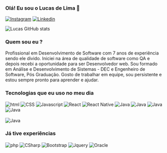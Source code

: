 ### Olá! Eu sou o Lucas de Lima 👋

[![Instagram](https://img.shields.io/badge/Instagram-E4405F?style=for-the-badge&logo=instagram&logoColor=white)](https://www.instagram.com/lucaslimf/)
[![Linkedin](https://img.shields.io/badge/LinkedIn-0077B5?style=for-the-badge&logo=linkedin&logoColor=white)](https://www.linkedin.com/in/lucas-de-lima-freire-8101b2b7/)


![Lucas GitHub stats](https://github-readme-stats.vercel.app/api?username=lucasllf2608&show_icons=true&theme=transparent)

### Quem sou eu ?
<div style="display:inline_block">
  <p>
    Profissional em Desenvolvimento de Software com 7 anos de experiência sendo ele divido. Iniciei na área de qualidade de software como QA e depois recebi a oportunidade para ser Desenvolvedor web.
    Sou formado em Análise e Desenvolvimento de Sistemas - DEC e Engenheiro de Software, Pós Graduação. Gosto de trabalhar em equipe, sou persistente e estou sempre pronto para aprender e ajudar.
  </p>
</div>


### Tecnologias que eu uso no meu dia
<div style="display:inline_block">
   <img alt="html"  align="center" src="https://img.shields.io/badge/HTML-239120?style=for-the-badge&logo=html5&logoColor=white"/>
   <img alt="CSS"  align="center" src="https://img.shields.io/badge/CSS-239120?&style=for-the-badge&logo=css3&logoColor=white"/>
   <img alt="Javascript"  align="center" src="https://img.shields.io/badge/JavaScript-323330?style=for-the-badge&logo=javascript&logoColor=F7DF1E"/>
   <img alt="React"  align="center" src="https://img.shields.io/badge/React-20232A?style=for-the-badge&logo=react&logoColor=61DAFB"/>
    <img alt="React Native"  align="center" src="https://img.shields.io/badge/React_Native-20232A?style=for-the-badge&logo=react&logoColor=61DAFB"/>
   <img alt="Java"  align="center" src="https://img.shields.io/badge/Java-ED8B00?style=for-the-badge&logo=openjdk&logoColor=white"/>
   <img alt="Java"  align="center" src="https://img.shields.io/badge/Redux-593D88?style=for-the-badge&logo=redux&logoColor=white"/>
   <img alt="Java"  align="center" src="https://img.shields.io/badge/Spring-6DB33F?style=for-the-badge&logo=spring&logoColor=white"/>
   <img alt="Java"  align="center" src="https://img.shields.io/badge/PostgreSQL-316192?style=for-the-badge&logo=postgresql&logoColor=white"/>
</div>
<br/>
<div style="display:inline_block">
  <img alt="Java"  align="center" src="https://img.shields.io/badge/Hibernate-59666C?style=for-the-badge&logo=Hibernate&logoColor=white"/>
</div>

### Já tive experiências

<div style="display:inline_block">
   <img alt="php"  align="center" src="https://img.shields.io/badge/PHP-777BB4?style=for-the-badge&logo=php&logoColor=white"/>
   <img alt="CSharp"  align="center" src="https://img.shields.io/badge/C%23-239120?style=for-the-badge&logo=c-sharp&logoColor=white"/>
  <img alt="Bootstrap"  align="center" src="https://img.shields.io/badge/Bootstrap-563D7C?style=for-the-badge&logo=bootstrap&logoColor=white"/>
  <img alt="Jquery"  align="center" src="https://img.shields.io/badge/jQuery-0769AD?style=for-the-badge&logo=jquery&logoColor=white"/>
  <img alt="Oracle"  align="center" src="https://img.shields.io/badge/Oracle-F80000?style=for-the-badge&logo=Oracle&logoColor=white"/>
</div>

<!--
**lucasllf2608/lucasllf2608** is a ✨ _special_ ✨ repository because its `README.md` (this file) appears on your GitHub profile.

Here are some ideas to get you started:

- 🔭 I’m currently working on ...
- 🌱 I’m currently learning ...
- 👯 I’m looking to collaborate on ...
- 🤔 I’m looking for help with ...
- 💬 Ask me about ...
- 📫 How to reach me: ...
- 😄 Pronouns: ...
- ⚡ Fun fact: ...
-->
